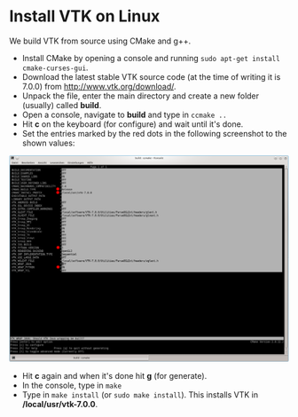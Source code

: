 # Install VTK on Linux

We build VTK from source using CMake and g++.

* Install CMake by opening a console and running `sudo apt-get install cmake-curses-gui`.
* Download the latest stable VTK source code (at the time of writing it is 7.0.0) from http://www.vtk.org/download/.
* Unpack the file, enter the main directory and create a new folder (usually) called **build**.
* Open a console, navigate to **build** and type in `ccmake ..`
* Hit **c** on the keyboard (for configure) and wait until it's done.
* Set the entries marked by the red dots in the following screenshot to the shown values:

![Cmake Linux screenshot 1](cmake_linux_screenshot_1.PNG "")

* Hit **c** again and when it's done hit **g** (for generate).
* In the console, type in `make`
* Type in `make install` (or `sudo make install`). This installs VTK in **/local/usr/vtk-7.0.0**.
